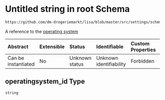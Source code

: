 # Untitled string in root Schema

```txt
https://github.com/dm-drogeriemarkt/lisa/blob/master/src/settings/schema.json#/properties/form_settings/properties/preset_resources/items/properties/operatingsystem_id
```

A reference to the [operating system](#operatingsystems)

| Abstract            | Extensible | Status         | Identifiable            | Custom Properties | Additional Properties | Access Restrictions | Defined In                                                                              |
| :------------------ | :--------- | :------------- | :---------------------- | :---------------- | :-------------------- | :------------------ | :-------------------------------------------------------------------------------------- |
| Can be instantiated | No         | Unknown status | Unknown identifiability | Forbidden         | Allowed               | none                | [settings.schema.json*](../../src/settings/settings.schema.json "open original schema") |

## operatingsystem_id Type

`string`
